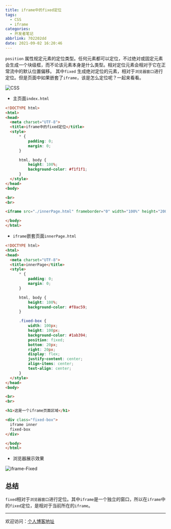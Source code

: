 ```yaml
---
title: iframe中的fixed定位
tags:
  - CSS
  - iframe
categories:
  - 开发者笔记
abbrlink: 702202dd
date: 2021-09-02 16:20:46
---
```


`position` 属性规定元素的定位类型。任何元素都可以定位，不过绝对或固定元素会生成一个块级框，而不论该元素本身是什么类型。相对定位元素会相对于它在正常流中的默认位置偏移。
其中`fixed` 生成绝对定位的元素，相对于`浏览器窗口`进行定位。但是页面中如果嵌套了`iframe`，该是怎么定位呢？一起来看看。

![CSS](//tiven.cn/assets/img/img-css-fixed.jpg)

<!-- more -->

* 主页面`index.html`

```html
<!DOCTYPE html>
<html>
<head>
  <meta charset="UTF-8">
  <title>iframe中的fixed定位</title>
  <style>
      * {
          padding: 0;
          margin: 0;
      }

      html, body {
          height: 100%;
          background-color: #f1f1f1;
      }
  </style>
</head>
<body>

<br>
<br>

<iframe src="./innerPage.html" frameborder="0" width="100%" height="200px"></iframe>

</body>
</html>
```

* `iframe`嵌套页面`innerPage.html`

```html
<!DOCTYPE html>
<html>
<head>
  <meta charset="UTF-8">
  <title>innerPage</title>
  <style>
      * {
          padding: 0;
          margin: 0;
      }

      html, body {
          height: 100%;
          background-color: #f8ac59;
      }

      .fixed-box {
          width: 100px;
          height: 100px;
          background-color: #1ab394;
          position: fixed;
          bottom: 20px;
          right: 20px;
          display: flex;
          justify-content: center;
          align-items: center;
          text-align: center;
      }
  </style>
</head>
<body>

<br>
<br>

<h1>这是一个iframe页面区域</h1>

<div class="fixed-box">
  iframe inner
  fixed-box
</div>

</body>
</html>
```

* 浏览器展示效果

![iframe-Fixed](//tiven.cn/assets/img/img-iframe-fixed.png)

## 总结

`fixed`相对于`浏览器窗口`进行定位。其中`iframe`是一个独立的窗口，所以在`iframe`中的`fixed`定位，是相对于当前所在的`iframe`。

---

欢迎访问：[个人博客地址](//tiven.cn/p/702202dd/ "天問博客")

